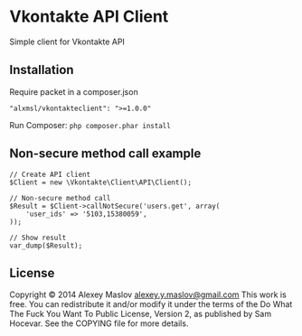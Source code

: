 Vkontakte API Client
============

Simple client for Vkontakte API

Installation
-------

Require packet in a composer.json

    "alxmsl/vkontakteclient": ">=1.0.0"

Run Composer: `php composer.phar install`

Non-secure method call example
-------

    // Create API client
    $Client = new \Vkontakte\Client\API\Client();

    // Non-secure method call
    $Result = $Client->callNotSecure('users.get', array(
        'user_ids' => '5103,15380059',
    ));

    // Show result
    var_dump($Result);

License
-------
Copyright © 2014 Alexey Maslov <alexey.y.maslov@gmail.com>
This work is free. You can redistribute it and/or modify it under the
terms of the Do What The Fuck You Want To Public License, Version 2,
as published by Sam Hocevar. See the COPYING file for more details.
